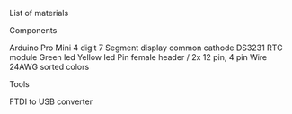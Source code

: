 List of materials

Components

Arduino Pro Mini
4 digit 7 Segment display common cathode
DS3231 RTC module
Green led
Yellow led
Pin female header / 2x 12 pin, 4 pin
Wire 24AWG sorted colors


Tools

FTDI to USB converter
